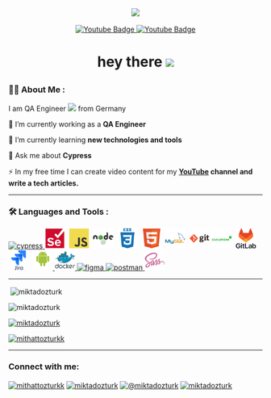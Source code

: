 <div id="header" align="center">
  <img src="https://media.giphy.com/media/M9gbBd9nbDrOTu1Mqx/giphy.gif" width="100"/>
</div> 
<p align="center" dir="auto"></p>
<p align="center" dir="auto">

 <a href="https://www.youtube.com/MiktadOzturk" rel="nofollow"> 
  <img src="https://img.shields.io/badge/YouTube-red?style=for-the-badge&logo=youtube&logoColor=white" alt="Youtube Badge">
  </a>
  
   <a href="https://miktadozturk.medium.com/" rel="nofollow"> 
  <img src="https://img.shields.io/badge/Medium-black?style=for-the-badge&logo=medium&logoColor=white" alt="Youtube Badge">
  </a>

 <h1>
   <p align="center" dir="auto">hey there
  <img src="https://media.giphy.com/media/hvRJCLFzcasrR4ia7z/giphy.gif" width="30px"/>
   </p>
</h1>

### :man_technologist: About Me :
I am QA Engineer <img src="https://media.giphy.com/media/WUlplcMpOCEmTGBtBW/giphy.gif" width="30"> from Germany

🔭 I’m currently working as a **QA Engineer**

🌱 I’m currently learning **new technologies and tools** 

💬 Ask me about **Cypress**

⚡ In my free time I can create video content for my **[YouTube](https://www.youtube.com/MiktadOzturk) channel and write a tech articles.**

---

### :hammer_and_wrench: Languages and Tools :

<div>
  <a href="https://www.cypress.io" target="_blank" rel="noreferrer"> <img src="https://raw.githubusercontent.com/simple-icons/simple-icons/6e46ec1fc23b60c8fd0d2f2ff46db82e16dbd75f/icons/cypress.svg"     alt="cypress" width="40" height="40"/> </a>
  <img src="https://github.com/devicons/devicon/blob/master/icons/selenium/selenium-original.svg" title="selenium" alt="selenium" width="40" height="40"/>&nbsp;
  <img src="https://github.com/devicons/devicon/blob/master/icons/javascript/javascript-original.svg" title="JavaScript" alt="JavaScript" width="40" height="40"/>&nbsp;
  <img src="https://github.com/devicons/devicon/blob/master/icons/nodejs/nodejs-original-wordmark.svg" title="NodeJS" alt="NodeJS" width="40" height="40"/>&nbsp;
  <img src="https://github.com/devicons/devicon/blob/master/icons/css3/css3-plain-wordmark.svg"  title="CSS3" alt="CSS" width="40" height="40"/>&nbsp;
  <img src="https://github.com/devicons/devicon/blob/master/icons/html5/html5-original.svg" title="HTML5" alt="HTML" width="40" height="40"/>&nbsp;
  <img src="https://github.com/devicons/devicon/blob/master/icons/mysql/mysql-original-wordmark.svg" title="MySQL"  alt="MySQL" width="40" height="40"/>&nbsp;
  <img src="https://github.com/devicons/devicon/blob/master/icons/git/git-original-wordmark.svg" title="Git" **alt="Git" width="40" height="40"/>
  <img src="https://github.com/devicons/devicon/blob/master/icons/cucumber/cucumber-plain-wordmark.svg" title="cucumber" alt="cucumber" width="40" height="40"/>&nbsp;
  <img src="https://github.com/devicons/devicon/blob/master/icons/gitlab/gitlab-original-wordmark.svg" title="gitlab" alt="gitlab" width="40" height="40"/>&nbsp;
  <img src="https://github.com/devicons/devicon/blob/master/icons/jira/jira-original-wordmark.svg" title="jira" alt="jira" width="40" height="40"/>&nbsp;
  <a href="https://developer.android.com" target="_blank" rel="noreferrer"> <img src="https://raw.githubusercontent.com/devicons/devicon/master/icons/android/android-original-wordmark.svg" alt="android" width="40" height="40"/> </a>
  <a href="https://www.docker.com/" target="_blank" rel="noreferrer"> <img src="https://raw.githubusercontent.com/devicons/devicon/master/icons/docker/docker-original-wordmark.svg" alt="docker" width="40" height="40"/> </a>
  <a href="https://www.figma.com/" target="_blank" rel="noreferrer"> <img src="https://www.vectorlogo.zone/logos/figma/figma-icon.svg" alt="figma" width="40" height="40"/> </a>
  <a href="https://postman.com" target="_blank" rel="noreferrer"> <img src="https://www.vectorlogo.zone/logos/getpostman/getpostman-icon.svg" alt="postman" width="40" height="40"/> </a> <a href="https://sass-lang.com" target="_blank" rel="noreferrer"> <img src="https://raw.githubusercontent.com/devicons/devicon/master/icons/sass/sass-original.svg" alt="sass" width="40" height="40"/> </a> 
</div>

---

<p>&nbsp;<img align="center" src="https://github-readme-stats.vercel.app/api?username=miktadozturk&show_icons=true&locale=en" alt="miktadozturk" /></p>

<p align="left"> <img src="https://komarev.com/ghpvc/?username=miktadozturk&label=Profile%20views&color=0e75b6&style=flat" alt="miktadozturk" /> </p>

<p align="left"> <a href="https://github.com/ryo-ma/github-profile-trophy"><img src="https://github-profile-trophy.vercel.app/?username=miktadozturk" alt="miktadozturk" /></a> </p>

<p align="left"> <a href="https://twitter.com/mithattozturkk" target="blank"><img src="https://img.shields.io/twitter/follow/mithattozturkk?logo=twitter&style=for-the-badge" alt="mithattozturkk" /></a> </p>


---

<h3 align="left">Connect with me:</h3>
<p align="left">
<a href="https://twitter.com/mithattozturkk" target="blank"><img align="center" src="https://raw.githubusercontent.com/rahuldkjain/github-profile-readme-generator/master/src/images/icons/Social/twitter.svg" alt="mithattozturkk" height="30" width="40" /></a>
<a href="https://linkedin.com/in/miktadozturk" target="blank"><img align="center" src="https://raw.githubusercontent.com/rahuldkjain/github-profile-readme-generator/master/src/images/icons/Social/linked-in-alt.svg" alt="miktadozturk" height="30" width="40" /></a>
<a href="https://medium.com/@miktadozturk" target="blank"><img align="center" src="https://raw.githubusercontent.com/rahuldkjain/github-profile-readme-generator/master/src/images/icons/Social/medium.svg" alt="@miktadozturk" height="30" width="40" /></a>
<a href="https://www.youtube.com/c/miktadozturk" target="blank"><img align="center" src="https://raw.githubusercontent.com/rahuldkjain/github-profile-readme-generator/master/src/images/icons/Social/youtube.svg" alt="miktadozturk" height="30" width="40" /></a>
</p>
